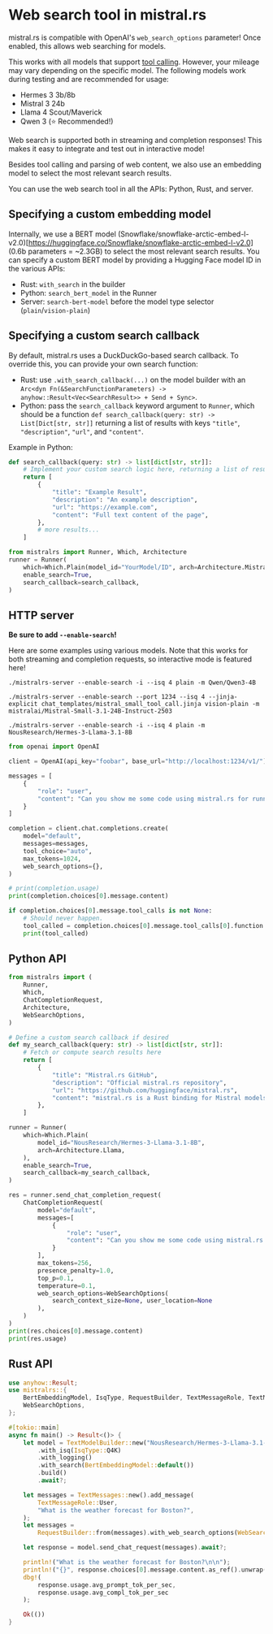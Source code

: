# Web search tool in mistral.rs

mistral.rs is compatible with OpenAI's `web_search_options` parameter! Once enabled, this allows web searching for models.

This works with all models that support [tool calling](TOOL_CALLING.md). However, your mileage may vary depending on the specific model. The following models work during testing and are recommended for usage:

- Hermes 3 3b/8b
- Mistral 3 24b
- Llama 4 Scout/Maverick
- Qwen 3 (⭐ Recommended!)

Web search is supported both in streaming and completion responses! This makes it easy to integrate and test out in interactive mode!

Besides tool calling and parsing of web content, we also use an embedding model to select the most relevant search results.

You can use the web search tool in all the APIs: Python, Rust, and server.

## Specifying a custom embedding model

Internally, we use a BERT model (Snowflake/snowflake-arctic-embed-l-v2.0)[https://huggingface.co/Snowflake/snowflake-arctic-embed-l-v2.0] (0.6b parameters = ~2.3GB) to select the most relevant search results. You can specify a custom BERT model by providing a Hugging Face model ID in the various APIs:

- Rust: `with_search` in the builder
- Python: `search_bert_model` in the Runner
- Server: `search-bert-model` before the model type selector (`plain`/`vision-plain`)

## Specifying a custom search callback

By default, mistral.rs uses a DuckDuckGo-based search callback. To override this, you can provide your own search function:

- Rust: use `.with_search_callback(...)` on the model builder with an `Arc<dyn Fn(&SearchFunctionParameters) -> anyhow::Result<Vec<SearchResult>> + Send + Sync>`.
- Python: pass the `search_callback` keyword argument to `Runner`, which should be a function `def search_callback(query: str) -> List[Dict[str, str]]` returning a list of results with keys `"title"`, `"description"`, `"url"`, and `"content"`.

Example in Python:
```py
def search_callback(query: str) -> list[dict[str, str]]:
    # Implement your custom search logic here, returning a list of result dicts
    return [
        {
            "title": "Example Result",
            "description": "An example description",
            "url": "https://example.com",
            "content": "Full text content of the page",
        },
        # more results...
    ]

from mistralrs import Runner, Which, Architecture
runner = Runner(
    which=Which.Plain(model_id="YourModel/ID", arch=Architecture.Mistral),
    enable_search=True,
    search_callback=search_callback,
)
```

## HTTP server
**Be sure to add `--enable-search`!**

Here are some examples using various models. Note that this works for both streaming and completion requests, so interactive mode is featured here!

```
./mistralrs-server --enable-search -i --isq 4 plain -m Qwen/Qwen3-4B
```

```
./mistralrs-server --enable-search --port 1234 --isq 4 --jinja-explicit chat_templates/mistral_small_tool_call.jinja vision-plain -m mistralai/Mistral-Small-3.1-24B-Instruct-2503
```

```
./mistralrs-server --enable-search -i --isq 4 plain -m NousResearch/Hermes-3-Llama-3.1-8B
```

```py
from openai import OpenAI

client = OpenAI(api_key="foobar", base_url="http://localhost:1234/v1/")

messages = [
    {
        "role": "user",
        "content": "Can you show me some code using mistral.rs for running Llama 3.2 Vision?",
    }
]

completion = client.chat.completions.create(
    model="default",
    messages=messages,
    tool_choice="auto",
    max_tokens=1024,
    web_search_options={},
)

# print(completion.usage)
print(completion.choices[0].message.content)

if completion.choices[0].message.tool_calls is not None:
    # Should never happen.
    tool_called = completion.choices[0].message.tool_calls[0].function
    print(tool_called)
```


## Python API
```py
from mistralrs import (
    Runner,
    Which,
    ChatCompletionRequest,
    Architecture,
    WebSearchOptions,
)

# Define a custom search callback if desired
def my_search_callback(query: str) -> list[dict[str, str]]:
    # Fetch or compute search results here
    return [
        {
            "title": "Mistral.rs GitHub",
            "description": "Official mistral.rs repository",
            "url": "https://github.com/huggingface/mistral.rs",
            "content": "mistral.rs is a Rust binding for Mistral models...",
        },
    ]

runner = Runner(
    which=Which.Plain(
        model_id="NousResearch/Hermes-3-Llama-3.1-8B",
        arch=Architecture.Llama,
    ),
    enable_search=True,
    search_callback=my_search_callback,
)

res = runner.send_chat_completion_request(
    ChatCompletionRequest(
        model="default",
        messages=[
            {
                "role": "user",
                "content": "Can you show me some code using mistral.rs for running Llama 3.2 Vision?",
            }
        ],
        max_tokens=256,
        presence_penalty=1.0,
        top_p=0.1,
        temperature=0.1,
        web_search_options=WebSearchOptions(
            search_context_size=None, user_location=None
        ),
    )
)
print(res.choices[0].message.content)
print(res.usage)
```

## Rust API
```rust
use anyhow::Result;
use mistralrs::{
    BertEmbeddingModel, IsqType, RequestBuilder, TextMessageRole, TextMessages, TextModelBuilder,
    WebSearchOptions,
};

#[tokio::main]
async fn main() -> Result<()> {
    let model = TextModelBuilder::new("NousResearch/Hermes-3-Llama-3.1-8B")
        .with_isq(IsqType::Q4K)
        .with_logging()
        .with_search(BertEmbeddingModel::default())
        .build()
        .await?;

    let messages = TextMessages::new().add_message(
        TextMessageRole::User,
        "What is the weather forecast for Boston?",
    );
    let messages =
        RequestBuilder::from(messages).with_web_search_options(WebSearchOptions::default());

    let response = model.send_chat_request(messages).await?;

    println!("What is the weather forecast for Boston?\n\n");
    println!("{}", response.choices[0].message.content.as_ref().unwrap());
    dbg!(
        response.usage.avg_prompt_tok_per_sec,
        response.usage.avg_compl_tok_per_sec
    );

    Ok(())
}
```
